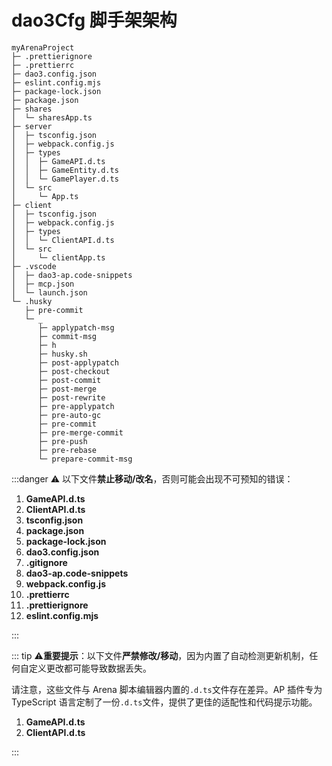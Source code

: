 # dao3Cfg 脚手架架构

```plain
myArenaProject
├─ .prettierignore
├─ .prettierrc
├─ dao3.config.json
├─ eslint.config.mjs
├─ package-lock.json
├─ package.json
├─ shares
│  └─ sharesApp.ts
├─ server
│  ├─ tsconfig.json
│  ├─ webpack.config.js
│  ├─ types
│  │  ├─ GameAPI.d.ts
│  │  ├─ GameEntity.d.ts
│  │  └─ GamePlayer.d.ts
│  └─ src
│     └─ App.ts
├─ client
│  ├─ tsconfig.json
│  ├─ webpack.config.js
│  ├─ types
│  │  └─ ClientAPI.d.ts
│  └─ src
│     └─ clientApp.ts
├─ .vscode
│  ├─ dao3-ap.code-snippets
│  ├─ mcp.json
│  └─ launch.json
└─ .husky
   ├─ pre-commit
   └─ _
      ├─ applypatch-msg
      ├─ commit-msg
      ├─ h
      ├─ husky.sh
      ├─ post-applypatch
      ├─ post-checkout
      ├─ post-commit
      ├─ post-merge
      ├─ post-rewrite
      ├─ pre-applypatch
      ├─ pre-auto-gc
      ├─ pre-commit
      ├─ pre-merge-commit
      ├─ pre-push
      ├─ pre-rebase
      └─ prepare-commit-msg

```

:::danger
⚠️ 以下文件**禁止移动/改名**，否则可能会出现不可预知的错误：

1. **GameAPI.d.ts**
2. **ClientAPI.d.ts**
3. **tsconfig.json**
4. **package.json**
5. **package-lock.json**
6. **dao3.config.json**
7. **.gitignore**
8. **dao3-ap.code-snippets**
9. **webpack.config.js**
10. **.prettierrc**
11. **.prettierignore**
12. **eslint.config.mjs**

:::

::: tip
⚠️**重要提示**：以下文件**严禁修改/移动**，因为内置了自动检测更新机制，任何自定义更改都可能导致数据丢失。

请注意，这些文件与 Arena 脚本编辑器内置的`.d.ts`文件存在差异。AP 插件专为 TypeScript 语言定制了一份`.d.ts`文件，提供了更佳的适配性和代码提示功能。

1. **GameAPI.d.ts**
2. **ClientAPI.d.ts**

:::

